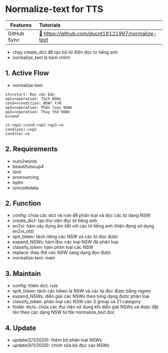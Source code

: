 # Normalize-text for TTS


| Features          | Tutorials               |
| ----------------- |:----------------------- |
| GitHub Sync       | [:link:][GitHub-Sync] https://github.com/ducnt18121997/normalize-text|

[GitHub-Sync]: https://github.com/ducnt18121997/normalize-text

- chạy create_dict để tạo bộ từ điển đọc từ tiếng anh
- normalize_text là hàm chính

## 1. Active Flow

- normalize-text
```flow
st=>start: Đọc văn bản
op1=>operation: Tách NSWs
cond=>condition: NSW? Y/N
op2=>operation: Phân loại NSWs
op3=>operation: Thay thế NSWs
e=>end

st->op1->cond->op2->op3->e
cond(yes)->op2
cond(no)->e
```

## 2. Requirements

- num2words
- beautifulsoup4
- lxml
- pronouncing
- tqdm
- unicodedata

## 2. Function
- config: chứa các dict và rule để phân loại và đọc các từ dạng NSW
- create_dict: tạo thư viện đọc từ tiếng anh
- en2vi: hàm xây dựng âm tiết với các từ tiếng anh (hiện đang sử dụng en2vi_old)
- spit_token: tách riêng các NSW và các từ đọc được
- expand_NSWs: hàm đọc các loại NSW đã phân loại
- classify_token: hàm phân loại các NSW
- replace: thay thế các NSW sang dạng đọc được
- normalize-text: main

## 3. Maintain
- config: thêm dict, rule
- split_token: tách các token là NSW và các từ đọc được bằng regrex
- expand_NSWs: diễn giải các NSWs theo từng dạng được phân loại
- classify_token: phân loại các NSW vào 3 group và 21 category
- folder dicts: chứa các thư viện sử dụng khi diễn giải NSWs và được đặt tên theo các dạng NSW từ file normalize_text.doc

## 4. Update
- update(2/1/2020): thêm bộ phân loại NSWs
- update(9/1/2020): chỉnh sửa bộ đọc các NSWs
